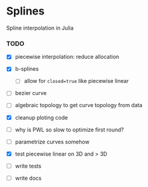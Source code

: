# Splines
Spline interpolation in Julia


### TODO
- [x] piecewise interpolation: reduce allocation
- [x] b-splines
  - [ ] allow for `closed=true` like piecewise linear
- [ ] bezier curve
- [ ] algebraic topology to get curve topology from data

- [x] cleanup ploting code
- [ ] why is PWL so slow to optimize first round?
- [ ] parametrize curves somehow

- [x] test piecewise linear on 3D and > 3D 


- [ ] write tests
- [ ] write docs